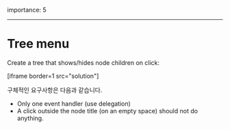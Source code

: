 importance: 5

---

# Tree menu

Create a tree that shows/hides node children on click:

[iframe border=1 src="solution"]

구체적인 요구사항은 다음과 같습니다.

- Only one event handler (use delegation)
- A click outside the node title (on an empty space) should not do anything.
